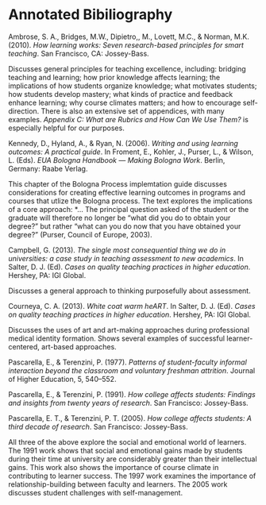 
Annotated Bibiliography
=======================

Ambrose, S. A., Bridges, M.W., Dipietro,, M., Lovett, M.C., & Norman, M.K. (2010). *How learning works: Seven research-based principles for smart teaching*. San Francisco, CA: Jossey-Bass. 

Discusses general principles for teaching excellence, including: bridging teaching and learning; how prior knowledge affects learning; the implications of how students organize knowledge; what motivates students; how students develop mastery; what kinds of practice and feedback enhance learning; why course climates matters; and how to encourage self-direction. There is also an extensive set of appendices, with many examples. *Appendix C: What are Rubrics and How Can We Use Them?* is especially helpful for our purposes.

Kennedy, D., Hyland, A., & Ryan, N. (2006). *Writing and using learning outcomes: A practical guide*. In Froment, E., Kohler, J., Purser, L., & Wilson, L. (Eds). *EUA Bologna Handbook — Making Bologna Work*. Berlin, Germany: Raabe Verlag.

This chapter of the Bologna Process implemtation guide discusses considerations for creating effective learning outcomes in programs and courses that utlize the Bologna process. The text explores the implications of a core approach: *… The principal question asked of the student or the graduate will therefore
no longer be “what did you do to obtain your degree?” but rather “what can you do now that you have obtained your degree?” (Purser, Council of Europe, 2003).

Campbell, G. (2013). *The single most consequential thing we do in universities: a case study in teaching assessment to new academics*. In Salter, D. J. (Ed). *Cases on quality teaching practices in higher education*. Hershey, PA: IGI Global.

Discusses a general approach to thinking purposefully about assessment.

Courneya, C. A. (2013). *White coat warm heART*. In Salter, D. J. (Ed). *Cases on quality teaching practices in higher education*. Hershey, PA: IGI Global.
  
Discusses the uses of art and art-making approaches during professional medical identity formation. Shows several examples of successful learner-centered, art-based approaches.

Pascarella, E., & Terenzini, P. (1977). *Patterns of student-faculty informal interaction beyond the classroom and voluntary freshman attrition*. Journal of Higher Education, 5, 540–552. 

Pascarella, E., & Terenzini, P. (1991). *How college affects students: Findings
and insights from twenty years of research*. San Francisco: Jossey-Bass.

Pascarella, E. T., & Terenzini, P. T. (2005). *How college affects students: A
third decade of research*. San Francisco: Jossey-Bass.
 
All three of the above explore the social and emotional world of learners. The 1991 work shows that social and emotional gains made by students during their time at university are considerably greater than their intellectual gains. This work also shows the importance of course climate in contributing to learner success. The 1997 work examines the importance of relationship-building between faculty and learners. The 2005 work discusses student challenges with self-management.

 
